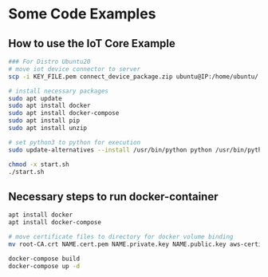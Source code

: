 # Some Code Examples
## How to use the IoT Core Example
```bash
### For Distro Ubuntu20
# move iot device connector to server
scp -i KEY_FILE.pem connect_device_package.zip ubuntu@IP:/home/ubuntu/

# install necessary packages
sudo apt update
sudo apt install docker
sudo apt install docker-compose
sudo apt install pip
sudo apt install unzip

# set python3 to python for execution
sudo update-alternatives --install /usr/bin/python python /usr/bin/python3 1

chmod -x start.sh
./start.sh
```

## Necessary steps to run docker-container
```bash
apt install docker
apt install docker-compose

# move certificate files to directory for docker volume binding
mv root-CA.crt NAME.cert.pem NAME.private.key NAME.public.key aws-certificates/

docker-compose build
docker-compose up -d
```
